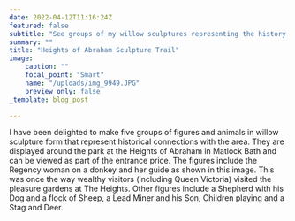 ```yaml
---
date: 2022-04-12T11:16:24Z
featured: false
subtitle: "See groups of my willow sculptures representing the history and fauna of the area"
summary: ""
title: "Heights of Abraham Sculpture Trail"
image:
    caption: ""
    focal_point: "Smart"
    name: "/uploads/img_9949.JPG"
    preview_only: false
_template: blog_post

---
```

I have been delighted to make five groups of figures and animals in willow sculpture form that represent historical connections with the area. They are displayed around the park at the Heights of Abraham in Matlock Bath and can be viewed as part of the entrance price. The figures include the Regency woman on a donkey and her guide as shown in this image. This was once the way wealthy visitors (including Queen Victoria) visited the pleasure gardens at The Heights. Other figures include a Shepherd with his Dog and a flock of Sheep, a Lead Miner and his Son, Children playing and a Stag and Deer.